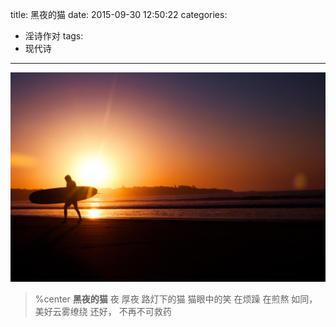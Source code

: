 title: 黑夜的猫
date: 2015-09-30 12:50:22
categories:
- 淫诗作对
tags:
- 现代诗
---


![黎明cat](/uploads/images/photo-1415931633537-351070d20b81.jpeg "cover")

> %center
> **黑夜的猫**
> 夜
> 厚夜
> 路灯下的猫
> 猫眼中的笑
> 在烦躁
> 在煎熬
> 如同， 美好云雾缭绕
> 还好， 不再不可救药
